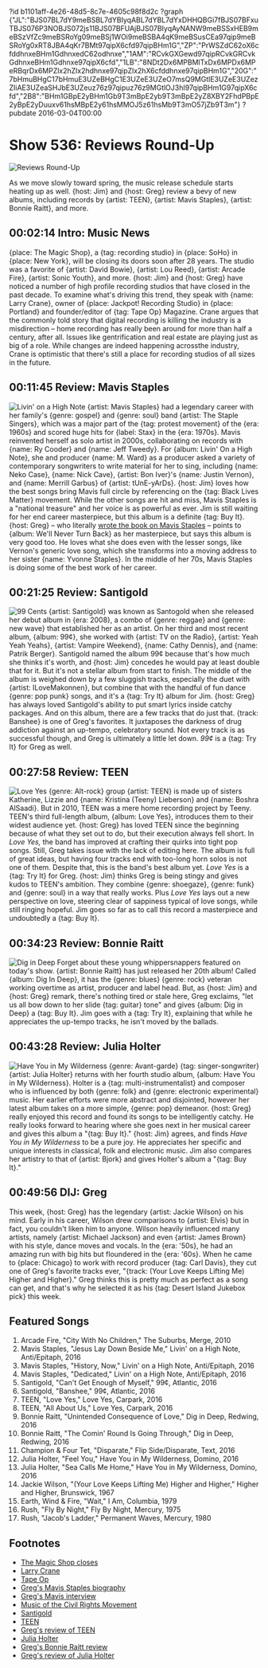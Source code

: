 ?id b1101aff-4e26-48d5-8c7e-4605c98f8d2c
?graph {"JL":"BJS07BL7dY9meBSBL7dYBIyqABL7dYBL7dYxDHHQBGi7fBJS07BFxuTBJS076P3NOBJS072js11BJS07BFUAjBJS07BIyqAyNANW9meBSSxHEB9meBSzVfZc9meBSRoYg09meBSj1WOi9meBSBA4qK9meBSusCEa97qip9meBSRoYg0xRT8JBA4qKr7BMt97qipX6cfd97qipBHm1G","ZP":"PrWSZdC62oX6cfddhnxeBHm1GdhnxedC62odhnxe","1AM":"RCvkGXGewd97qipRCvkGRCvkGdhnxeBHm1Gdhnxe97qipX6cfd","1LB":"8NDt2Dx6MPBMlTxDx6MPDx6MPeRBqrDx6MPZlx2hZlx2hdhnxe97qipZlx2hX6cfddhnxe97qipBHm1G","20G":"7bHmuBHgC17bHmuE3UZeBHgC1E3UZeE3UZeO7msQ9MGtlE3UZeE3UZezZIiAE3UZeaSHJbE3UZeuz76z97qipuz76z9MGtlOJ3hI97qipBHm1G97qipX6cfd","2B8":"BHm1GBpE2yBHm1Gb9T3mBpE2yb9T3mBpE2yZ8XBY2FhdPBpE2yBpE2yDuuxv61hsMBpE2y61hsMMOJ5z61hsMb9T3mO57jZb9T3m"}
?pubdate 2016-03-04T00:00
# Show 536: Reviews Round-Up

![Reviews Round-Up](https://static.soundopinions.org/images/2016/reviewroundup_web.jpg)

As we move slowly toward spring, the music release schedule starts heating up as well. {host: Jim} and {host: Greg} review a bevy of new albums, including records by {artist: TEEN}, {artist: Mavis Staples}, {artist: Bonnie Raitt}, and more. 


## 00:02:14 Intro: Music News
{place: The Magic Shop}, a {tag: recording studio} in {place: SoHo} in {place: New York}, will be closing its doors soon after 28 years. The studio was a favorite of {artist: David Bowie}, {artist: Lou Reed}, {artist: Arcade Fire}, {artist: Sonic Youth}, and more. {host: Jim} and {host: Greg} have noticed a number of high profile recording studios that have closed in the past decade. To examine what's driving this trend, they speak with {name: Larry Crane}, owner of {place: Jackpot! Recording Studio} in {place: Portland} and founder/editor of {tag: Tape Op} Magazine. Crane argues that the commonly told story that digital recording is killing the industry is a misdirection – home recording has really been around for more than half a century, after all. Issues like gentrification and real estate are playing just as big of a role. While changes are indeed happening acrossthe industry, Crane is optimistic that there's still a place for recording studios of all sizes in the future.


## 00:11:45 Review: Mavis Staples
![Livin' on a High Note](https://static.soundopinions.org/assets/536/JL0.jpg)
{artist: Mavis Staples} had a legendary career with her family's {genre: gospel} and {genre: soul} band {artist: The Staple Singers}, which was a major part of the {tag: protest movement} of the {era: 1960s} and scored huge hits for {label: Stax} in the {era: 1970s}. Mavis reinvented herself as solo artist in 2000s, collaborating on records with {name: Ry Cooder} and {name: Jeff Tweedy}. For {album: Livin' On a High Note}, she and producer {name: M. Ward} as a producer asked a variety of contemporary songwriters to write material for her to sing, including {name: Neko Case}, {name: Nick Cave}, {artist: Bon Iver}'s {name: Justin Vernon}, and {name: Merrill Garbus} of {artist: tUnE-yArDs}. {host: Jim} loves how the best songs bring Mavis full circle by referencing on the {tag: Black Lives Matter} movement. While the other songs are hit and miss, Mavis Staples is a "national treasure" and her voice is as powerful as ever. Jim is still waiting for her end career masterpiece, but this album is a definite {tag: Buy It}. {host: Greg} – who literally [wrote the book on Mavis Staples](http://books.simonandschuster.com/Ill-Take-You-There/Greg-Kot/9781451647860) – points to {album: We'll Never Turn Back} as her masterpiece, but says this album is very good too. He loves what she does even with the lesser songs, like Vernon's generic love song, which she transforms into a moving address to her sister {name: Yvonne Staples}. In the middle of her 70s, Mavis Staples is doing some of the best work of her career.

## 00:21:25 Review: Santigold
![99 Cents](https://static.soundopinions.org/assets/536/ZP0.jpg)
{artist: Santigold} was known as Santogold when she released her debut album in {era: 2008}, a combo of {genre: reggae} and {genre: new wave} that established her as an artist. On her third and most recent album, {album: 99¢}, she worked with {artist: TV on the Radio}, {artist: Yeah Yeah Yeahs}, {artist: Vampire Weekend}, {name: Cathy Dennis}, and {name: Patrik Berger}. Santigold named the album 99¢ because that's how much she thinks it's worth, and {host: Jim} concedes he would pay at least double that for it. But it's not a stellar album from start to finish. The middle of the album is weighed down by a few sluggish tracks, especially the duet with {artist: ILoveMakonnen}, but combine that with the handful of fun dance {genre: pop punk} songs, and it's a {tag: Try It} album for Jim. {host: Greg} has always loved Santigold's ability to put smart lyrics inside catchy packages. And on this album, there are a few tracks that do just that. {track: Banshee} is one of Greg's favorites. It juxtaposes the darkness of drug addiction against an up-tempo, celebratory sound. Not every track is as successful though, and Greg is ultimately a little let down. *99¢* is a {tag: Try It} for Greg as well. 

## 00:27:58 Review: TEEN
![Love Yes](https://static.soundopinions.org/assets/536/1AM0.jpg)
{genre: Alt-rock} group {artist: TEEN} is made up of sisters Katherine, Lizzie and {name: Kristina (Teeny) Lieberson} and {name: Boshra AlSaadi}. But in 2010, TEEN was a mere home recording project by Teeny. TEEN's third full-length album, {album: Love Yes}, introduces them to their widest audience yet. {host: Greg} has loved TEEN since the beginning because of what they set out to do, but their execution always fell short. In *Love Yes,* the band has improved at crafting their quirks into tight pop songs. Still, Greg takes issue with the lack of editing here. The album is full of great ideas, but having four tracks end with too-long horn solos is not one of them. Despite that, this is the band's best album yet. *Love Yes* is a {tag: Try It} for Greg. {host: Jim} thinks Greg is being stingy and gives kudos to TEEN's ambition. They combine {genre: shoegaze}, {genre: funk} and {genre: soul} in a way that really works. Plus *Love Yes* lays out a new perspective on love, steering clear of sappiness typical of love songs, while still ringing hopeful. Jim goes so far as to call this record a masterpiece and undoubtedly a {tag: Buy It}. 

## 00:34:23 Review: Bonnie Raitt
![Dig in Deep](https://static.soundopinions.org/assets/536/1LB0.jpg)
Forget about these young whippersnappers featured on today's show. {artist: Bonnie Raitt} has just released her 20th album! Called {album: Dig In Deep}, it has the {genre: blues} {genre: rock} veteran working overtime as artist, producer and label head. But, as {host: Jim} and {host: Greg} remark, there's nothing tired or stale here, Greg exclaims, "let us all bow down to her slide {tag: guitar} tone" and gives {album: Dig in Deep} a {tag: Buy It}. Jim goes with a {tag: Try It}, explaining that while he appreciates the up-tempo tracks, he isn't moved by the ballads. 


## 00:43:28 Review: Julia Holter
![Have You in My Wilderness](https://static.soundopinions.org/assets/536/20G0.jpg)
{genre: Avant-garde} {tag: singer-songwriter} {artist: Julia Holter} returns with her fourth studio album, {album: Have You in My Wilderness}. Holter is a {tag: multi-instrumentalist} and composer who is influenced by both {genre: folk} and {genre: electronic experimental} music. Her earlier efforts were more abstract and disjointed, however her latest album takes on a more simple, {genre: pop} demeanor. {host: Greg} really enjoyed this record and found its songs to be intelligently catchy. He really looks forward to hearing where she goes next in her musical career and gives this album a "{tag: Buy It}." {host: Jim} agrees, and finds *Have You in My Wilderness* to be a pure joy. He appreciates her specific and unique interests in classical, folk and electronic music. Jim also compares her artistry to that of {artist: Bjork} and gives Holter's album a "{tag: Buy It}."



## 00:49:56 DIJ: Greg

This week, {host: Greg} has the legendary {artist: Jackie Wilson} on his mind. Early in his career, Wilson drew comparisons to {artist: Elvis} but in fact, you couldn't liken him to anyone. Wilson heavily influenced many artists, namely {artist: Michael Jackson} and even {artist: James Brown} with his style, dance moves and vocals. In the {era: '50s}, he had an amazing run with big hits but floundered in the {era: '60s}. When he came to {place: Chicago} to work with record producer {tag: Carl Davis}, they cut one of Greg's favorite tracks ever, "{track: (Your Love Keeps Lifting Me) Higher and Higher}." Greg thinks this is pretty much as perfect as a song can get, and that's why he selected it as his {tag: Desert Island Jukebox pick} this week. 

## Featured Songs

1. Arcade Fire, "City With No Children," The Suburbs, Merge, 2010 
1. Mavis Staples, "Jesus Lay Down Beside Me," Livin' on a High Note, Anti/Epitaph, 2016 
1. Mavis Staples, "History, Now," Livin' on a High Note, Anti/Epitaph, 2016 
1. Mavis Staples, "Dedicated," Livin' on a High Note, Anti/Epitaph, 2016 
1. Santigold, "Can't Get Enough of Myself," 99¢, Atlantic, 2016 
1. Santigold, "Banshee," 99¢, Atlantic, 2016 
1. TEEN, "Love Yes," Love Yes, Carpark, 2016 
1. TEEN, "All About Us," Love Yes, Carpark, 2016 
1. Bonnie Raitt, "Unintended Consequence of Love," Dig in Deep, Redwing, 2016
1. Bonnie Raitt, "The Comin' Round Is Going Through," Dig in Deep, Redwing, 2016 
1. Champion & Four Tet, "Disparate," Flip Side/Disparate, Text, 2016 
1. Julia Holter, "Feel You," Have You in My Wilderness, Domino, 2016 
1. Julia Holter, "Sea Calls Me Home," Have You in My Wilderness, Domino, 2016 
1. Jackie Wilson, "(Your Love Keeps Lifting Me) Higher and Higher," Higher and Higher, Brunswick, 1967 
1. Earth, Wind & Fire, "Wait," I Am, Columbia, 1979 
1. Rush, "Fly By Night," Fly By Night, Mercury, 1975 
1. Rush, "Jacob's Ladder," Permanent Waves, Mercury, 1980 


## Footnotes
- [The Magic Shop closes](http://www.nytimes.com/2016/02/23/nyregion/the-magic-shop-a-venerable-recording-studio-in-soho-will-close.html)
- [Larry Crane](http://www.larry-crane.com/)
- [Tape Op](http://tapeop.com/)
- [Greg's Mavis Staples biography](http://books.simonandschuster.com/Ill-Take-You-There/Greg-Kot/9781451647860)
- [Greg's Mavis interview](http://www.chicagotribune.com/entertainment/music/kot/ct-mavis-staples-new-album-ent-0211-20160210-column.html)
- [Music of the Civil Rights Movement](/show/534/)
- [Santigold](http://tumblr.santigold.com/)
- [TEEN](http://www.teentheband.net/)
- [Greg's review of TEEN](http://www.chicagotribune.com/entertainment/music/kot/sc-music-teen-love-yes-ent-0212-20160212-column.html)
- [Julia Holter](http://www.juliashammasholter.com/)
- [Greg's Bonnie Raitt review](http://www.chicagotribune.com/entertainment/music/kot/sc-music-bonnie-raitt-dig-in-deep-ent-0219-20160219-column.html)
- [Greg's review of Julia Holter](http://www.chicagotribune.com/entertainment/music/kot/ct-julia-holter-ott-0219-20160215-column.html)
